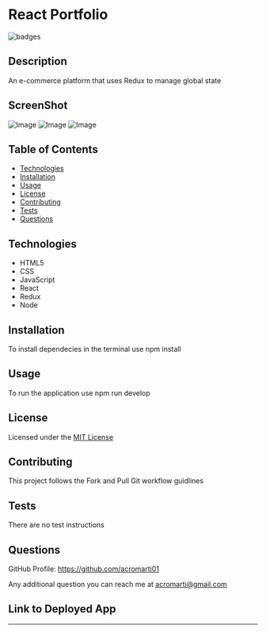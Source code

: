 # React Portfolio

![badges](https://img.shields.io/badge/license-MIT_License-brightgreen)

## Description

An e-commerce platform that uses Redux to manage global state

## ScreenShot

![Image](./src/assets/images/react-screenshot.png)
![Image](./src/assets/images/react-screenshot2.png)
![Image](./src/assets/images/react-screenshot2.png)

## Table of Contents

- [Technologies](#technologies)
- [Installation](#installation)
- [Usage](#usage)
- [License](#license)
- [Contributing](#contributing)
- [Tests](#tests)
- [Questions](#questions)

## Technologies

<ul>
    <li>HTML5</li>
    <li>CSS</li>
    <li>JavaScript</li>
    <li>React</li>
    <li>Redux</li>
    <li>Node</li>
</ul>


## Installation

To install dependecies in the terminal use npm install

## Usage

To run the application use npm run develop

## License

Licensed under the <a href="./LICENSE.txt">MIT License</a>

## Contributing

This project follows the Fork and Pull Git workflow guidlines

## Tests

There are no test instructions

## Questions

GitHub Profile: <a href="https://github.com/acromarti01">https://github.com/acromarti01</a>

Any additional question you can reach me at <u>acromarti@gmail.com</u>

## Link to Deployed App

----------------------
